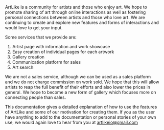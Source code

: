ArtLike is a community for artists and those who enjoy art.  We hope to promote sharing of art through online interactions as well as fostering personal connections between artists and those who love art.  We are continuing to create and explore new features and forms of interactions and would love to get your input.

Some services that we provide are:
1. Artist page with information and work showcase
2. Easy creation of individual pages for each artwork
3. Gallery creation
4. Communication platform for sales
5. Art search

We are not a sales service, although we can be used as a sales platform and we do not charge commission on work sold.  We hope that this will allow artists to reap the full benefit of their efforts and also lower the prices in general.  We hope to become a new form of gallery which focuses more on connecting people than sales.


This documentation gives a detailed explanation of how to use the features of ArtLike and some of our motivation for creating them.  If you as the user have anything to add to the documentation or personal stories of your own use, we would again love to hear from you at <artlikeio@gmail.com>

